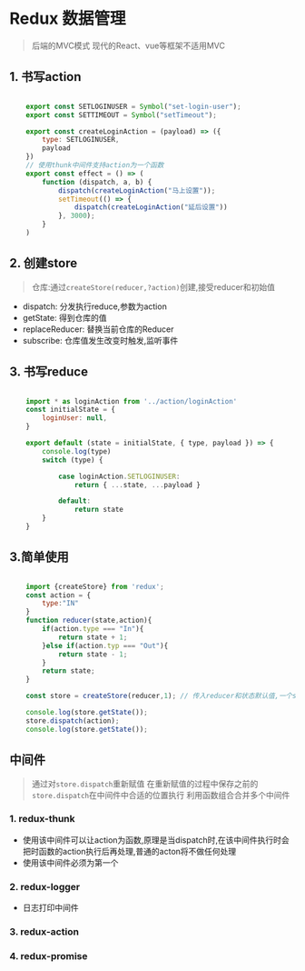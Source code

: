 # Redux 数据管理

> 后端的MVC模式
> 现代的React、vue等框架不适用MVC

## 1. 书写action

```js

    export const SETLOGINUSER = Symbol("set-login-user");
    export const SETTIMEOUT = Symbol("setTimeout");

    export const createLoginAction = (payload) => ({
        type: SETLOGINUSER,
        payload
    })
    // 使用thunk中间件支持action为一个函数
    export const effect = () => (
        function (dispatch, a, b) {
            dispatch(createLoginAction("马上设置"));
            setTimeout(() => {
                dispatch(createLoginAction("延后设置"))
            }, 3000);
        }
    )

```

## 2. 创建store

> 仓库:通过`createStore(reducer,?action)`创建,接受reducer和初始值

- dispatch: 分发执行reduce,参数为action
- getState: 得到仓库的值
- replaceReducer: 替换当前仓库的Reducer
- subscribe: 仓库值发生改变时触发,监听事件

## 3. 书写reduce


```js

    import * as loginAction from '../action/loginAction'
    const initialState = {
        loginUser: null,
    }

    export default (state = initialState, { type, payload }) => {
        console.log(type)
        switch (type) {

            case loginAction.SETLOGINUSER:
                return { ...state, ...payload }

            default:
                return state
        }
    }

```

## 3.简单使用

```js

    import {createStore} from 'redux';
    const action = {
        type:"IN"
    }
    function reducer(state,action){
        if(action.type === "In"){
            return state + 1;
        }else if(action.typ === "Out"){
            return state - 1;
        }
        return state;
    }

    const store = createStore(reducer,1); // 传入reducer和状态默认值,一个store只有一个state

    console.log(store.getState());
    store.dispatch(action);
    console.log(store.getState());

```

## 中间件

> 通过对`store.dispatch`重新赋值
> 在重新赋值的过程中保存之前的`store.dispatch`在中间件中合适的位置执行
> 利用函数组合合并多个中间件

### 1. redux-thunk

- 使用该中间件可以让action为函数,原理是当dispatch时,在该中间件执行时会把时函数的action执行后再处理,普通的acton将不做任何处理
- 使用该中间件必须为第一个

### 2. redux-logger

- 日志打印中间件

### 3. redux-action

### 4. redux-promise